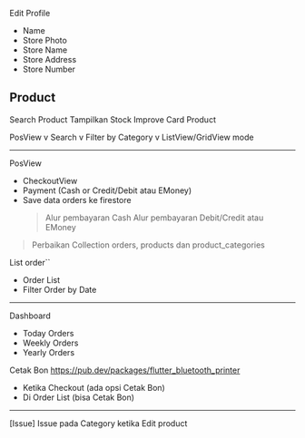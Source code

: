 Edit Profile
- Name
- Store Photo
- Store Name
- Store Address
- Store Number

Product
---
Search Product
Tampilkan Stock
Improve Card Product

PosView
v Search
v Filter by Category
v ListView/GridView mode

----


PosView
- CheckoutView
- Payment (Cash or Credit/Debit atau EMoney)
- Save data orders ke firestore
    > Alur pembayaran Cash
    > Alur pembayaran Debit/Credit atau EMoney

> Perbaikan Collection orders, products dan product_categories   

List order``
- Order List
- Filter Order by Date

----

Dashboard
- Today Orders
- Weekly Orders
- Yearly Orders

Cetak Bon
https://pub.dev/packages/flutter_bluetooth_printer

- Ketika Checkout
(ada opsi Cetak Bon)
- Di Order List
(bisa Cetak Bon)

----




[Issue] Issue pada Category ketika Edit product